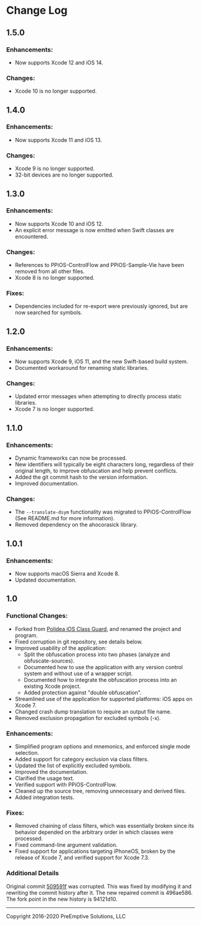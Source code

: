 Change Log
==========

1.5.0
-----------------------

### Enhancements:

* Now supports Xcode 12 and iOS 14.

### Changes:

* Xcode 10 is no longer supported.


1.4.0
-----------------------

### Enhancements:

* Now supports Xcode 11 and iOS 13.

### Changes:

* Xcode 9 is no longer supported.
* 32-bit devices are no longer supported.


1.3.0
-----------------------

### Enhancements:

* Now supports Xcode 10 and iOS 12.
* An explicit error message is now emitted when Swift classes are encountered.

### Changes:

* References to PPiOS-ControlFlow and PPiOS-Sample-Vie have been removed from all other files.
* Xcode 8 is no longer supported.

### Fixes:

* Dependencies included for re-export were previously ignored, but are now searched for symbols.


1.2.0
-----------------------
### Enhancements:

* Now supports Xcode 9, iOS 11, and the new Swift-based build system.
* Documented workaround for renaming static libraries.

### Changes:

* Updated error messages when attempting to directly process static libraries.
* Xcode 7 is no longer supported.


1.1.0
-----------------------
### Enhancements:

* Dynamic frameworks can now be processed.
* New identifiers will typically be eight characters long, regardless of their original length, to improve obfuscation and help prevent conflicts.
* Added the git commit hash to the version information.
* Improved documentation.

### Changes:

* The `--translate-dsym` functionality was migrated to PPiOS-ControlFlow (See README.md for more information).
* Removed dependency on the ahocorasick library.

1.0.1
-----------------------
### Enhancements:

* Now supports macOS Sierra and Xcode 8.
* Updated documentation.


1.0
-----------------------
### Functional Changes:

* Forked from [Polidea iOS Class Guard](https://github.com/Polidea/ios-class-guard), and renamed the project and program.
* Fixed corruption in git repository, see details below.
* Improved usability of the application:
    * Split the obfuscation process into two phases (analyze and obfuscate-sources).
    * Documented how to use the application with any version control system and without use of a wrapper script.
    * Documented how to integrate the obfuscation process into an existing Xcode project.
    * Added protection against "double obfuscation".
* Streamlined use of the application for supported platforms: iOS apps on Xcode 7.
* Changed crash dump translation to require an output file name.
* Removed exclusion propagation for excluded symbols (-x).

### Enhancements:

* Simplified program options and mnemonics, and enforced single mode selection.
* Added support for category exclusion via class filters.
* Updated the list of explicitly excluded symbols.
* Improved the documentation.
* Clarified the usage text.
* Verified support with PPiOS-ControlFlow.
* Cleaned up the source tree, removing unnecessary and derived files.
* Added integration tests.

### Fixes:

* Removed chaining of class filters, which was essentially broken since its behavior depended on the arbitrary order in which classes were processed.
* Fixed command-line argument validation.
* Fixed support for applications targeting iPhoneOS, broken by the release of Xcode 7, and verified support for Xcode 7.3.

### Additional Details

Original commit [509591f](https://github.com/Polidea/ios-class-guard/commit/509591f78f37905913ba0cbd832e5e4f7b925a8a) was corrupted. This was fixed by modifying it and rewriting the commit history after it. The new repaired commit is 496ae586. The fork point in the new history is 94121d10.

---------------------------------------------------------------------
Copyright 2016-2020 PreEmptive Solutions, LLC
